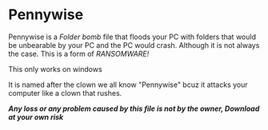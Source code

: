 # Pennywise
Pennywise is a *Folder bomb* file that floods your PC with folders that would be unbearable by your PC and the PC would crash. 
Although it is not always the case.
This is a form of *RANSOMWARE!*

This only works on windows

It is named after the clown we all know "Pennywise" bcuz it attacks your computer like a clown that rushes.

***Any loss or any problem caused by this file is not by the owner, Download at your own risk***
